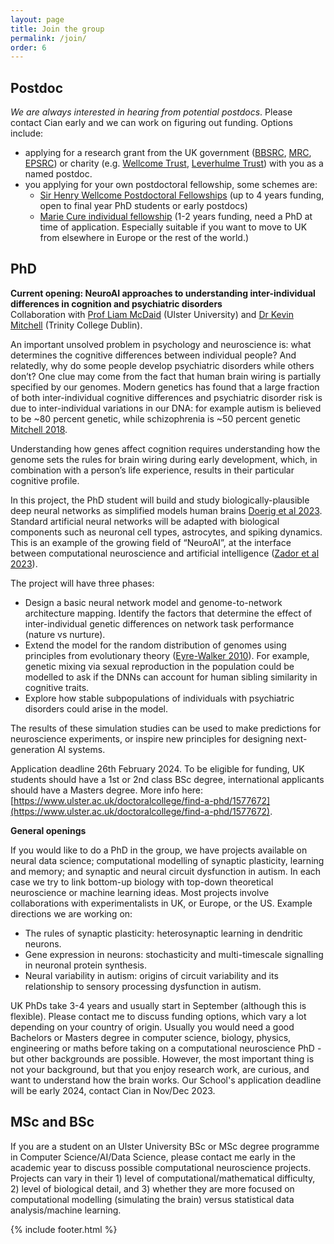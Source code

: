 ```yaml
---
layout: page
title: Join the group
permalink: /join/
order: 6
---
```


## Postdoc

*We are always interested in hearing from potential postdocs*. Please contact Cian early and we can work on figuring out funding. Options include:

- applying for a research grant from the UK government ([BBSRC](https://bbsrc.ukri.org/funding/), [MRC](https://mrc.ukri.org/funding/), [EPSRC](https://epsrc.ukri.org/funding/)) or charity (e.g. [Wellcome Trust](https://wellcome.ac.uk/funding), [Leverhulme Trust](https://www.leverhulme.ac.uk/schemes-at-a-glance)) with you as a named postdoc.
- you applying for your own postdoctoral fellowship, some schemes are:
   - [Sir Henry Wellcome Postdoctoral Fellowships](https://wellcome.ac.uk/funding/schemes/sir-henry-wellcome-postdoctoral-fellowships) (up to 4 years funding, open to final year PhD students or early postdocs)
   - [Marie Cure individual fellowship](https://ec.europa.eu/research/mariecurieactions/actions/individual-fellowships_en) (1-2 years funding, need a PhD at time of application. Especially suitable if you want to move to UK from elsewhere in Europe or the rest of the world.)

## PhD
**Current opening: NeuroAI approaches to understanding inter-individual differences in cognition and psychiatric disorders**  
Collaboration with [Prof Liam McDaid](https://www.ulster.ac.uk/staff/lj-mcdaid) (Ulster University) and [Dr Kevin Mitchell](https://www.kjmitchell.com) (Trinity College Dublin).  

An important unsolved problem in psychology and neuroscience is: what determines the cognitive differences between individual people? And relatedly, why do some people develop psychiatric disorders while others don’t? One clue may come from the fact that human brain wiring is partially specified by our genomes. Modern genetics has found that a large fraction of both inter-individual cognitive differences and psychiatric disorder risk is due to inter-individual variations in our DNA: for example autism is believed to be ~80 percent genetic, while schizophrenia is ~50 percent genetic [Mitchell 2018](https://press.princeton.edu/books/hardcover/9780691173887/innate).

Understanding how genes affect cognition requires understanding how the genome sets the rules for brain wiring during early development, which, in combination with a person’s life experience, results in their particular cognitive profile.

In this project, the PhD student will build and study biologically-plausible deep neural networks as simplified models human brains [Doerig et al 2023](https://www.nature.com/articles/s41583-023-00705-w). Standard artificial neural networks will be adapted with biological components such as neuronal cell types, astrocytes, and spiking dynamics. This is an example of the growing field of “NeuroAI”, at the interface between computational neuroscience and artificial intelligence ([Zador et al 2023](https://www.nature.com/articles/s41467-023-37180-x)).

The project will have three phases:
- Design a basic neural network model and genome-to-network architecture mapping. Identify the factors that determine the effect of inter-individual genetic differences on network task performance (nature vs nurture).
- Extend the model for the random distribution of genomes using principles from evolutionary theory ([Eyre-Walker 2010](https://www.pnas.org/doi/abs/10.1073/pnas.0906182107)). For example, genetic mixing via sexual reproduction in the population could be modelled to ask if the DNNs can account for human sibling similarity in cognitive traits.
- Explore how stable subpopulations of individuals with psychiatric disorders could arise in the model.

The results of these simulation studies can be used to make predictions for neuroscience experiments, or inspire new principles for designing next-generation AI systems.  

Application deadline 26th February 2024. To be eligible for funding, UK students should have a 1st or 2nd class BSc degree, international applicants should have a Masters degree. More info here: [https://www.ulster.ac.uk/doctoralcollege/find-a-phd/1577672](https://www.ulster.ac.uk/doctoralcollege/find-a-phd/1577672).

**General openings**  

If you would like to do a PhD in the group, we have projects available on neural data science; computational modelling of synaptic plasticity, learning and memory; and synaptic and neural circuit dysfunction in autism. In each case we try to link bottom-up biology with top-down theoretical neuroscience or machine learning ideas. Most projects involve collaborations with experimentalists in UK, or Europe, or the US.
Example directions we are working on:

- The rules of synaptic plasticity: heterosynaptic learning in dendritic neurons.
- Gene expression in neurons: stochasticity and multi-timescale signalling in neuronal protein synthesis.
- Neural variability in autism: origins of circuit variability and its relationship to sensory processing dysfunction in autism.

UK PhDs take 3-4 years and usually start in September (although this is flexible).  Please contact me to discuss funding options, which vary a lot depending on your country of origin. Usually you would need a good Bachelors or Masters degree in computer science, biology, physics, engineering or maths before taking on a computational neuroscience PhD - but other backgrounds are possible. However, the most important thing is not your background, but that you enjoy research work, are curious, and want to understand how the brain works. Our School's application deadline will be early 2024, contact Cian in Nov/Dec 2023.


## MSc and BSc
If you are a student on an Ulster University BSc or MSc degree programme in Computer Science/AI/Data Science, please contact me early in the academic year to discuss possible computational neuroscience projects. Projects can vary in their 1) level of computational/mathematical difficulty, 2) level of biological detail, and 3) whether they are more focused on computational modelling (simulating the brain) versus statistical data analysis/machine learning.

{% include footer.html %}
